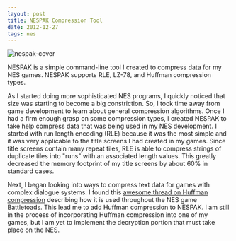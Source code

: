 ```yaml
---
layout: post
title: NESPAK Compression Tool
date: 2012-12-27 
tags: nes
---
```


![nespak-cover](https://s3.us-east-2.amazonaws.com/jarrodparkes.com/nespak-cover.png "NESPAK Compression Tool")

NESPAK is a simple command-line tool I created to compress data for my NES games. NESPAK supports RLE, LZ-78, and Huffman compression types.

As I started doing more sophisticated NES programs, I quickly noticed that size was starting to become a big constriction. So, I took time away from game development to learn about general compression algorithms. Once I had a firm enough grasp on some compression types, I created NESPAK to take help compress data that was being used in my NES development. I started with run length encoding (RLE) because it was the most simple and it was very applicable to the title screens I had created in my games. Since title screens contain many repeat tiles, RLE is able to compress strings of duplicate tiles into "runs" with an associated length values. This greatly decreased the memory footprint of my title screens by about 60% in standard cases.

Next, I began looking into ways to compress text data for games with complex dialogue systems. I found this [awesome thread on Huffman compression](http://forums.nesdev.com/viewtopic.php?t=8609) describing how it is used throughout the NES game Battletoads. This lead me to add Huffman compression to NESPAK. I am still in the process of incorporating Huffman compression into one of my games, but I am yet to implement the decryption portion that must take place on the NES.